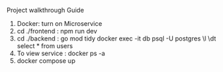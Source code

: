 Project walkthrough Guide

1. Docker: turn on Microservice
2. cd ./frontend : npm run dev
3. cd ./backend : go mod tidy
                  docker exec -it db psql -U postgres
                  \l
                  \dt
                  select * from users
4. To view service : docker ps -a
5. docker compose up

